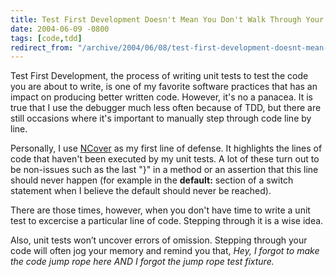 ```yaml
---
title: Test First Development Doesn't Mean You Don't Walk Through Your Code
date: 2004-06-09 -0800
tags: [code,tdd]
redirect_from: "/archive/2004/06/08/test-first-development-doesnt-mean-you-dont-walk-through-your-code.aspx/"
---
```


Test First Development, the process of writing unit tests to test the
code you are about to write, is one of my favorite software practices
that has an impact on producing better written code. However, it's no a
panacea. It is true that I use the debugger much less often because of
TDD, but there are still occasions where it's important to manually step
through code line by line.

Personally, I use
[NCover](http://www.gotdotnet.com/Community/Workspaces/Workspace.aspx?id=3122ee1a-46e7-48a5-857e-aad6739ef6b9)
as my first line of defense. It highlights the lines of code that
haven't been executed by my unit tests. A lot of these turn out to be
non-issues such as the last "}" in a method or an assertion that this
line should never happen (for example in the **default:** section of a
switch statement when I believe the default should never be reached).

There are those times, however, when you don't have time to write a unit
test to excercise a particular line of code. Stepping through it is a
wise idea.

Also, unit tests won’t uncover errors of omission. Stepping through your
code will often jog your memory and remind you that, *Hey, I forgot to
make the code jump rope here AND I forgot the jump rope test fixture.*

